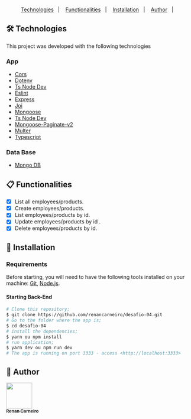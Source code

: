 <h1 align="center">
  <br />
  <a href="https://www.linkedin.com/in/renancc/">
  </a>
</h1>
<p align="center">
  <a href="#-tecnologias">Technologies</a>&nbsp;&nbsp;&nbsp;|&nbsp;&nbsp;&nbsp;
    <a href="#clipboard-Funcionalidades">Functionalities</a>&nbsp;&nbsp;&nbsp;|&nbsp;&nbsp;&nbsp;
  <a href="#closed_book-instalação">Installation</a>&nbsp;&nbsp;&nbsp;|&nbsp;&nbsp;&nbsp;
  <a href="#man-Autor">Author</a>&nbsp;&nbsp;&nbsp;|&nbsp;&nbsp;&nbsp;
</p>

## 🛠 Technologies

This project was developed with the following technologies

### App

- [Cors](#)
- [Dotenv](#)
- [Ts Node Dev](#)
- [Eslint](#)
- [Express](#)
- [Joi](#)
- [Mongoose](#)
- [Ts Node Dev](#)
- [Mongoose-Paginate-v2](#)
- [Multer](#)
- [Typescript](#)











### Data Base

- [Mongo DB](https://www.mongodb.com/atlas/database)


## :clipboard: Functionalities

  - [x] List all employees/products.
  - [x] Create employees/products.
  - [x] List employees/products by id.
  - [x] Update employees/products by id .
  - [x] Delete employees/products by id.

## :closed_book: Installation

### Requirements

Before starting, you will need to have the following tools installed on your machine:
[Git](https://git-scm.com), [Node.js](https://nodejs.org/en/).

#### Starting Back-End

```bash
# Clone this repository;
$ git clone https://github.com/renancarneiro/desafio-04.git
# Go to the folder where the app is;
$ cd desafio-04
# install the dependencies;
$ yarn ou npm install
# run application;
$ yarn dev ou npm run dev
# The app is running on port 3333 - access <http://localhost:3333>
```

## :man: Author

<a href="https://github.com/renancarneiro/">
 <img src="https://avatars.githubusercontent.com/u/29383523?v=4" width="70px;" alt=""/>
 <br />
 <sub><b>Renan Carneiro</b></sub>
</a>
<a href="https://www.linkedin.com/in/renancc/">
</a>
